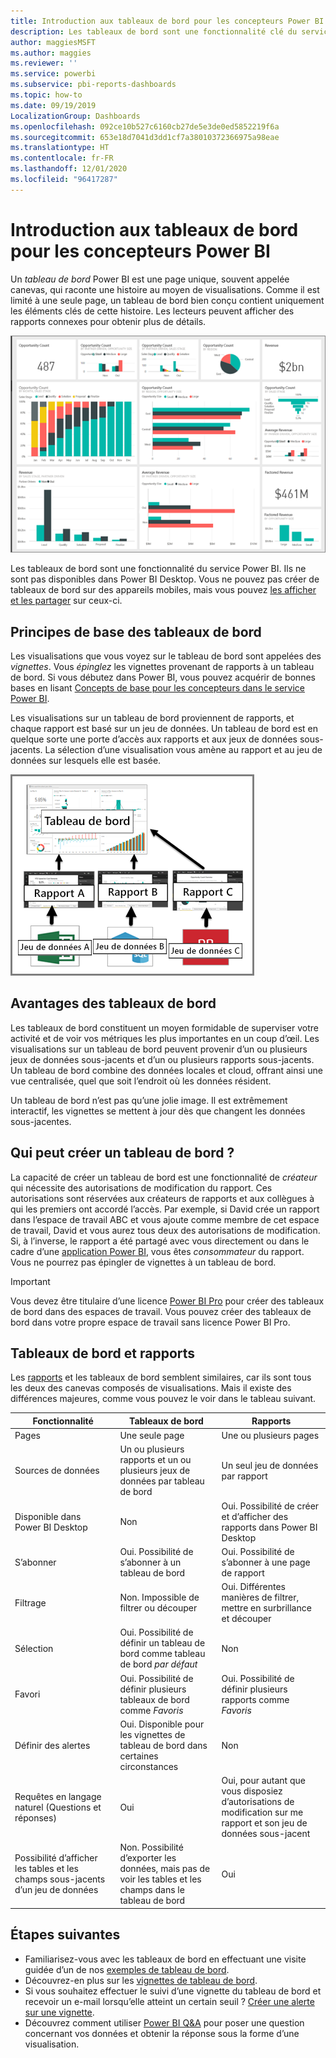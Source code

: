```yaml
---
title: Introduction aux tableaux de bord pour les concepteurs Power BI
description: Les tableaux de bord sont une fonctionnalité clé du service Power BI. Un tableau de bord est une page unique, souvent appelée canevas, qui raconte une histoire au moyen de visualisations.
author: maggiesMSFT
ms.author: maggies
ms.reviewer: ''
ms.service: powerbi
ms.subservice: pbi-reports-dashboards
ms.topic: how-to
ms.date: 09/19/2019
LocalizationGroup: Dashboards
ms.openlocfilehash: 092ce10b527c6160cb27de5e3de0ed5852219f6a
ms.sourcegitcommit: 653e18d7041d3dd1cf7a38010372366975a98eae
ms.translationtype: HT
ms.contentlocale: fr-FR
ms.lasthandoff: 12/01/2020
ms.locfileid: "96417287"
---
```

# <a name="introduction-to-dashboards-for-power-bi-designers"></a>Introduction aux tableaux de bord pour les concepteurs Power BI

Un *tableau de bord* Power BI est une page unique, souvent appelée canevas, qui raconte une histoire au moyen de visualisations. Comme il est limité à une seule page, un tableau de bord bien conçu contient uniquement les éléments clés de cette histoire. Les lecteurs peuvent afficher des rapports connexes pour obtenir plus de détails.

![Tableau de bord](media/service-dashboards/power-bi-dashboard2.png)

Les tableaux de bord sont une fonctionnalité du service Power BI. Ils ne sont pas disponibles dans Power BI Desktop. Vous ne pouvez pas créer de tableaux de bord sur des appareils mobiles, mais vous pouvez [les afficher et les partager](../consumer/mobile/mobile-apps-view-dashboard.md) sur ceux-ci.

## <a name="dashboard-basics"></a>Principes de base des tableaux de bord 

Les visualisations que vous voyez sur le tableau de bord sont appelées des *vignettes*. Vous *épinglez* les vignettes provenant de rapports à un tableau de bord. Si vous débutez dans Power BI, vous pouvez acquérir de bonnes bases en lisant [Concepts de base pour les concepteurs dans le service Power BI](../fundamentals/service-basic-concepts.md).

Les visualisations sur un tableau de bord proviennent de rapports, et chaque rapport est basé sur un jeu de données. Un tableau de bord est en quelque sorte une porte d’accès aux rapports et aux jeux de données sous-jacents. La sélection d’une visualisation vous amène au rapport et au jeu de données sur lesquels elle est basée.

![Diagramme montrant la relation entre les tableaux de bord, les rapports, les jeux de données](media/service-dashboards/power-bi-diagram.png)

## <a name="advantages-of-dashboards"></a>Avantages des tableaux de bord
Les tableaux de bord constituent un moyen formidable de superviser votre activité et de voir vos métriques les plus importantes en un coup d’œil. Les visualisations sur un tableau de bord peuvent provenir d’un ou plusieurs jeux de données sous-jacents et d’un ou plusieurs rapports sous-jacents. Un tableau de bord combine des données locales et cloud, offrant ainsi une vue centralisée, quel que soit l’endroit où les données résident.

Un tableau de bord n’est pas qu’une jolie image. Il est extrêmement interactif, les vignettes se mettent à jour dès que changent les données sous-jacentes.

## <a name="who-can-create-a-dashboard"></a>Qui peut créer un tableau de bord ?
La capacité de créer un tableau de bord est une fonctionnalité de *créateur* qui nécessite des autorisations de modification du rapport. Ces autorisations sont réservées aux créateurs de rapports et aux collègues à qui les premiers ont accordé l’accès. Par exemple, si David crée un rapport dans l’espace de travail ABC et vous ajoute comme membre de cet espace de travail, David et vous aurez tous deux des autorisations de modification. Si, à l’inverse, le rapport a été partagé avec vous directement ou dans le cadre d’une [application Power BI](../collaborate-share/service-create-distribute-apps.md), vous êtes *consommateur* du rapport. Vous ne pourrez pas épingler de vignettes à un tableau de bord. 

> [!IMPORTANT]
> Vous devez être titulaire d’une licence [Power BI Pro](../fundamentals/service-features-license-type.md) pour créer des tableaux de bord dans des espaces de travail. Vous pouvez créer des tableaux de bord dans votre propre espace de travail sans licence Power BI Pro.


## <a name="dashboards-versus-reports"></a>Tableaux de bord et rapports
Les [rapports](../consumer/end-user-reports.md) et les tableaux de bord semblent similaires, car ils sont tous les deux des canevas composés de visualisations. Mais il existe des différences majeures, comme vous pouvez le voir dans le tableau suivant.

| **Fonctionnalité** | **Tableaux de bord** | **Rapports** |
| --- | --- | --- |
| Pages |Une seule page |Une ou plusieurs pages |
| Sources de données |Un ou plusieurs rapports et un ou plusieurs jeux de données par tableau de bord |Un seul jeu de données par rapport |
| Disponible dans Power BI Desktop |Non | Oui. Possibilité de créer et d’afficher des rapports dans Power BI Desktop |
| S’abonner |Oui. Possibilité de s’abonner à un tableau de bord |Oui. Possibilité de s’abonner à une page de rapport |
| Filtrage |Non. Impossible de filtrer ou découper |Oui. Différentes manières de filtrer, mettre en surbrillance et découper |
| Sélection |Oui. Possibilité de définir un tableau de bord comme tableau de bord *par défaut* |Non |
| Favori | Oui. Possibilité de définir plusieurs tableaux de bord comme *Favoris* | Oui. Possibilité de définir plusieurs rapports comme *Favoris*
| Définir des alertes |Oui. Disponible pour les vignettes de tableau de bord dans certaines circonstances |Non |
| Requêtes en langage naturel (Questions et réponses) |Oui | Oui, pour autant que vous disposiez d’autorisations de modification sur me rapport et son jeu de données sous-jacent |
| Possibilité d’afficher les tables et les champs sous-jacents d’un jeu de données |Non. Possibilité d’exporter les données, mais pas de voir les tables et les champs dans le tableau de bord |Oui |


## <a name="next-steps"></a>Étapes suivantes
* Familiarisez-vous avec les tableaux de bord en effectuant une visite guidée d’un de nos [exemples de tableau de bord](sample-tutorial-connect-to-the-samples.md).
* Découvrez-en plus sur les [vignettes de tableau de bord](service-dashboard-tiles.md).
* Si vous souhaitez effectuer le suivi d’une vignette du tableau de bord et recevoir un e-mail lorsqu’elle atteint un certain seuil ? [Créer une alerte sur une vignette](service-set-data-alerts.md).
* Découvrez comment utiliser [Power BI Q&A](power-bi-tutorial-q-and-a.md) pour poser une question concernant vos données et obtenir la réponse sous la forme d’une visualisation.
